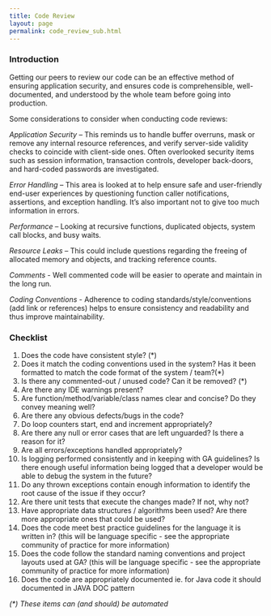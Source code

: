 ```yaml
---
title: Code Review
layout: page
permalink: code_review_sub.html
---
```


### Introduction

Getting our peers to review our code can be an effective method of ensuring application security, and ensures code is comprehensible, well-documented, and understood by the whole team before going into production.

Some considerations to consider when conducting code reviews:

*Application Security* – This reminds us to handle buffer overruns, mask or remove any internal resource references, and verify server-side validity checks to coincide with client-side ones. Often overlooked security items such as session information, transaction controls, developer back-doors, and hard-coded passwords are investigated.

*Error Handling* – This area is looked at to help ensure safe and user-friendly end-user experiences by questioning function caller notifications, assertions, and exception handling. It’s also important not to give too much information in errors.

*Performance* – Looking at recursive functions, duplicated objects, system call blocks, and busy waits.

*Resource Leaks* – This could include questions regarding the freeing of allocated memory and objects, and tracking reference counts.

*Comments* - Well commented code will be easier to operate and maintain in the long run.

*Coding Conventions* - Adherence to coding standards/style/conventions (add link or references) helps to ensure consistency and readability and thus improve maintainability.

### Checklist

1. Does the code have consistent style? (\*)
2. Does it match the coding conventions used in the system? Has it been formatted to match the code format of the system / team?(\*)
3. Is there any commented-out / unused code? Can it be removed? (\*)
4. Are there any IDE warnings present?
5. Are function/method/variable/class names clear and concise? Do they convey meaning well?
6. Are there any obvious defects/bugs in the code?
7. Do loop counters start, end and increment appropriately?
8. Are there any null or error cases that are left unguarded? Is there a reason for it?
9. Are all errors/exceptions handled appropriately?
10. Is logging performed consistently and in keeping with GA guidelines? Is there enough useful information being logged that a developer would be able to debug the system in the future?
11. Do any thrown exceptions contain enough information to identify the root cause of the issue if they occur?
12. Are there unit tests that execute the changes made? If not, why not?
13. Have appropriate data structures / algorithms been used? Are there more appropriate ones that could be used?
14. Does the code meet best practice guidelines for the language it is written in? (this will be language specific - see the appropriate community of practice for more information)
15. Does the code follow the standard naming conventions and project layouts used at GA? (this will be language specific - see the appropriate community of practice for more information)
16. Does the code are appropriately documented ie. for Java code it should documented in JAVA DOC pattern

*(\*) These items can (and should) be automated*
